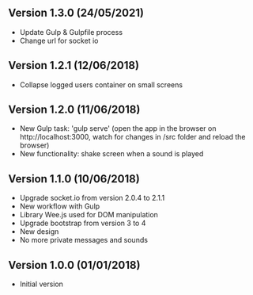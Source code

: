Version 1.3.0 (24/05/2021)
-----------------------------
* Update Gulp & Gulpfile process
* Change url for socket io

Version 1.2.1 (12/06/2018)
-----------------------------
* Collapse logged users container on small screens

Version 1.2.0 (11/06/2018)
-----------------------------
* New Gulp task: 'gulp serve' (open the app in the browser on http://localhost:3000, watch for changes in /src folder and reload the browser)
* New functionality: shake screen when a sound is played

Version 1.1.0 (10/06/2018)
-----------------------------
* Upgrade socket.io from version 2.0.4 to 2.1.1
* New workflow with Gulp
* Library Wee.js used for DOM manipulation
* Upgrade bootstrap from version 3 to 4
* New design
* No more private messages and sounds

Version 1.0.0 (01/01/2018)
-----------------------------
 * Initial version

